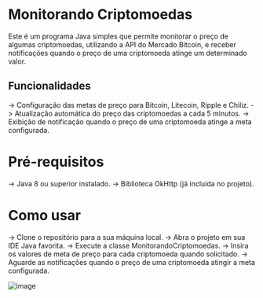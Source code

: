 # Monitorando Criptomoedas
Este é um programa Java simples que permite monitorar o preço de algumas criptomoedas, utilizando a API do Mercado Bitcoin, e receber notificações quando o preço de uma criptomoeda atinge um determinado valor.

## Funcionalidades
-> Configuração das metas de preço para Bitcoin, Litecoin, Ripple e Chiliz.
-> Atualização automática do preço das criptomoedas a cada 5 minutos.
-> Exibição de notificação quando o preço de uma criptomoeda atinge a meta configurada.

# Pré-requisitos
-> Java 8 ou superior instalado.
-> Biblioteca OkHttp (já incluída no projeto).

# Como usar
-> Clone o repositório para a sua máquina local.
-> Abra o projeto em sua IDE Java favorita.
-> Execute a classe MonitorandoCriptomoedas.
-> Insira os valores de meta de preço para cada criptomoeda quando solicitado.
-> Aguarde as notificações quando o preço de uma criptomoeda atingir a meta configurada.

![image](https://user-images.githubusercontent.com/24597559/161296584-fadb70cf-530f-4c00-becf-1ae20c411c78.png)

